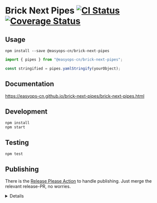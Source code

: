 # Brick Next Pipes [![CI Status](https://github.com/easyops-cn/brick-next-pipes/workflows/CI/badge.svg?event=push)](https://github.com/easyops-cn/brick-next-pipes/actions?query=workflow%3ACI) [![Coverage Status](https://coveralls.io/repos/github/easyops-cn/brick-next-pipes/badge.svg)](https://coveralls.io/github/easyops-cn/brick-next-pipes)

## Usage

```shell
npm install --save @easyops-cn/brick-next-pipes
```

```ts
import { pipes } from "@easyops-cn/brick-next-pipes";

const stringified = pipes.yamlStringify(yourObject);
```

## Documentation

https://easyops-cn.github.io/brick-next-pipes/brick-next-pipes.html

## Development

```shell
npm install
npm start
```

## Testing

```shell
npm test
```

## Publishing

There is the [Release Please Action](https://github.com/google-github-actions/release-please-action) to handle publishing. Just merge the relevant release-PR, no worries.

<details>

Alternatively, publish manually:

```shell
npm run release
git push --follow-tags origin master
npm run build
npm publish
```

</details>

